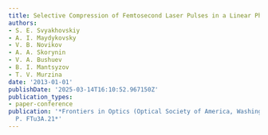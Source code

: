 ```yaml
---
title: Selective Compression of Femtosecond Laser Pulses in a Linear Photonic Crystal
authors:
- S. E. Svyakhovskiy
- A. I. Maydykovsky
- V. B. Novikov
- A. A. Skorynin
- V. A. Bushuev
- B. I. Mantsyzov
- T. V. Murzina
date: '2013-01-01'
publishDate: '2025-03-14T16:10:52.967150Z'
publication_types:
- paper-conference
publication: '*Frontiers in Optics (Optical Society of America, Washington, DC, 2013),
  P. FTu3A.21*'
---
```

